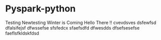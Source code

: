 # Pyspark-python
Testing
Newtesting
Winter is Coming
Hello There !!
cvevdsves
dsfewfsd
dfalsifejsf
dfwssefse
sfsfedcx
sfaefsdfd
dfwesdds
dfsefsesefse
faeflsfkldskfdsd
